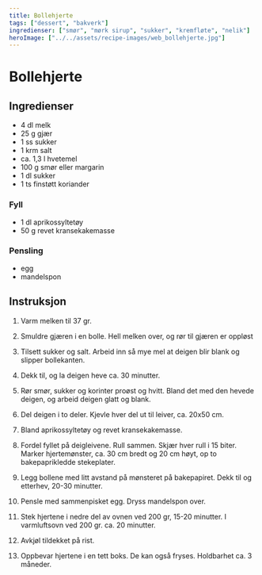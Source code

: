 ```yaml
---
title: Bollehjerte
tags: ["dessert", "bakverk"]
ingredienser: ["smør", "mørk sirup", "sukker", "kremfløte", "nelik"]
heroImage: ["../../assets/recipe-images/web_bollehjerte.jpg"]
---
```


# Bollehjerte

## Ingredienser

- 4 dl melk
- 25 g gjær
- 1 ss sukker
- 1 krm salt
- ca. 1,3 l hvetemel
- 100 g smør eller margarin
- 1 dl sukker
- 1 ts finstøtt koriander

### Fyll

- 1 dl aprikossyltetøy
- 50 g revet kransekakemasse

### Pensling

- egg
- mandelspon

## Instruksjon

1. Varm melken til 37 gr.

2. Smuldre gjæren i en bolle. Hell melken over, og rør til gjæren er oppløst

3. Tilsett sukker og salt. Arbeid inn så mye mel at deigen blir blank og slipper bollekanten.

4. Dekk til, og la deigen heve ca. 30 minutter.

5. Rør smør, sukker og korinter proøst og hvitt. Bland det med den hevede deigen, og arbeid deigen glatt og blank.

6. Del deigen i to deler. Kjevle hver del ut til leiver, ca. 20x50 cm.

7. Bland aprikossyltetøy og revet kransekakemasse.

8. Fordel fyllet på deigleivene. Rull sammen. Skjær hver rull i 15 biter. Marker hjertemønster, ca. 30 cm bredt og 20 cm høyt, op to bakepaprikledde stekeplater.

9. Legg bollene med litt avstand på mønsteret på bakepapiret. Dekk til og etterhev, 20-30 minutter.

10. Pensle med sammenpisket egg. Dryss mandelspon over.

11. Stek hjertene i nedre del av ovnen ved 200 gr, 15-20 minutter. I varmluftsovn ved 200 gr. ca. 20 minutter.

12. Avkjøl tildekket på rist.

13. Oppbevar hjertene i en tett boks. De kan også fryses. Holdbarhet ca. 3 måneder.
